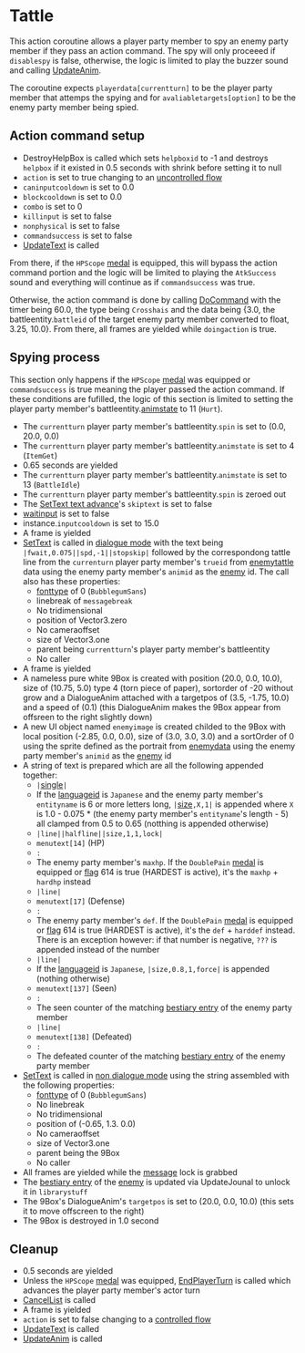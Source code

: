 # Tattle
This action coroutine allows a player party member to spy an enemy party member if they pass an action command. The spy will only proceeed if `disablespy` is false, otherwise, the logic is limited to play the buzzer sound and calling [UpdateAnim](../../Visual%20rendering/UpdateAnim.md).

The coroutine expects `playerdata[currentturn]` to be the player party member that attemps the spying and for `avaliabletargets[option]` to be the enemy party member being spied.

## Action command setup

- DestroyHelpBox is called which sets `helpboxid` to -1 and destroys `helpbox` if it existed in 0.5 seconds with shrink before setting it to null
- `action` is set to true changing to an [uncontrolled flow](../Update%20flows/Uncontrolled%20flow.md)
- `caninputcooldown` is set to 0.0
- `blockcooldown` is set to 0.0
- `combo` is set to 0
- `killinput` is set to false
- `nonphysical` is set to false
- `commandsuccess` is set to false
- [UpdateText](../../Visual%20rendering/UpdateText.md) is called

From there, if the `HPScope` [medal](../../../Enums%20and%20IDs/Medal.md) is equipped, this will bypass the action command portion and the logic will be limited to playing the `AtkSuccess` sound and everything will continue as if `commandsuccess` was true.

Otherwise, the action command is done by calling [DoCommand](../../Action%20commands/DoCommand.md) with the timer being 60.0, the type being `Crosshais` and the data being {3.0, the battleentity.`battleid` of the target enemy party member converted to float, 3.25, 10.0}. From there, all frames are yielded while `doingaction` is true.

## Spying process
This section only happens if the `HPScope` [medal](../../../Enums%20and%20IDs/Medal.md) was equipped or `commandsuccess` is true meaning the player passed the action command. If these conditions are fufilled, the logic of this section is limited to setting the player party member's battleentity.[animstate](../../../Entities/EntityControl/Animations/animstate.md) to 11 (`Hurt`).

- The `currentturn` player party member's battleentity.`spin` is set to (0.0, 20.0, 0.0)
- The `currentturn` player party member's battleentity.`animstate` is set to 4 (`ItemGet`)
- 0.65 seconds are yielded
- The `currentturn` player party member's battleentity.`animstate` is set to 13 (`BattleIdle`)
- The `currentturn` player party member's battleentity.`spin` is zeroed out
- The [SetText text advance](../../../SetText/Related%20Systems/Text%20advance.md)'s `skiptext` is set to false
- [waitinput](../../../SetText/Notable%20states.md#waitinput) is set to false
- instance.`inputcooldown` is set to 15.0
- A frame is yielded
- [SetText](../../../SetText/SetText.md) is called in [dialogue mode](../../../SetText/Dialogue%20mode.md#dialogue-mode) with the text being `|fwait,0.075||spd,-1||stopskip|` followed by the correspondong tattle line from the `currenturn` player party member's `trueid` from [enemytattle](../../../TextAsset%20Data/Enemies%20data.md#enemytattle-data) data using the enemy party member's `animid` as the [enemy](../../../Enums%20and%20IDs/Enemies.md) id. The call also has these properties:
    - [fonttype](../../../SetText/Notable%20states.md#fonttype) of 0 (`BubblegumSans`)
    - linebreak of `messagebreak`
    - No tridimensional
    - position of Vector3.zero
    - No cameraoffset
    - size of Vector3.one
    - parent being `currentturn`'s player party member's battleentity
    - No caller
- A frame is yielded
- A nameless pure white 9Box is created with position (20.0, 0.0, 10.0), size of (10.75, 5.0) type 4 (torn piece of paper), sortorder of -20 without grow and a DialogueAnim attached with a targetpos of (3.5, -1.75, 10.0) and a speed of (0.1) (this DialogueAnim makes the 9Box appear from offsreen to the right slightly down)
- A new UI object named `enemyimage` is created childed to the 9Box with local position (-2.85, 0.0, 0.0), size of (3.0, 3.0, 3.0) and a sortOrder of 0 using the sprite defined as the portrait from [enemydata](../../../TextAsset%20Data/Enemies%20data.md#about-the-portrait-srpite-index) using the enemy party member's `animid` as the [enemy](../../../Enums%20and%20IDs/Enemies.md) id
- A string of text is prepared which are all the following appended together:
    - `|`[single](../../../SetText/Individual%20commands/Single.md)`|`
    - If the [languageid](../../../SetText/languageid.md) is `Japanese` and the enemy party member's `entityname` is 6 or more letters long, `|`[size](../../../SetText/Individual%20commands/size.md)`,X,1|` is appended where `X` is 1.0 - 0.075 * (the enemy party member's `entityname`'s length - 5) all clamped from 0.5 to 0.65 (notthing is appended otherwise)
    - `|line||halfline||size,1,1,lock|`
    - `menutext[14]` (HP)
    - `: `
    - The enemy party member's `maxhp`. If the `DoublePain` [medal](../../../Enums%20and%20IDs/Medal.md) is equipped or [flag](../../../Flags%20arrays/flags.md) 614 is true (HARDEST is active), it's the `maxhp` + `hardhp` instead
    - `|line|`
    - `menutext[17]` (Defense)
    - `: `
    - The enemy party member's `def`. If the `DoublePain` [medal](../../../Enums%20and%20IDs/Medal.md) is equipped or [flag](../../../Flags%20arrays/flags.md) 614 is true (HARDEST is active), it's the `def` + `harddef` instead. There is an exception however: if that number is negative, `???` is appended instead of the number
    - `|line|`
    - If the [languageid](../../../SetText/languageid.md) is `Japanese`, `|size,0.8,1,force|` is appended (nothing otherwise)
    - `menutext[137]` (Seen)
    - `: `
    - The seen counter of the matching [bestiary entry](../../../Enums%20and%20IDs/librarystuff/Bestiary%20entry.md) of the enemy party member
    - `|line|`
    - `menutext[138]` (Defeated)
    - `: `
    - The defeated counter of the matching [bestiary entry](../../../Enums%20and%20IDs/librarystuff/Bestiary%20entry.md) of the enemy party member
- [SetText](../../../SetText/SetText.md) is called in [non dialogue mode](../../../SetText/Dialogue%20mode.md#non-dialogue-mode) using the string assembled with the following properties:
    - [fonttype](../../../SetText/Notable%20states.md#fonttype) of 0 (`BubblegumSans`)
    - No linebreak
    - No tridimensional
    - position of (-0.65, 1.3. 0.0)
    - No cameraoffset
    - size of Vector3.one
    - parent being the 9Box
    - No caller
- All frames are yielded while the [message](../../../SetText/Notable%20states.md#message) lock is grabbed
- The [bestiary entry](../../../Enums%20and%20IDs/librarystuff/Bestiary%20entry.md) of the [enemy](../../../Enums%20and%20IDs/Enemies.md) is updated via UpdateJounal to unlock it in `librarystuff`
- The 9Box's DialogueAnim's `targetpos` is set to (20.0, 0.0, 10.0) (this sets it to move offscreen to the right)
- The 9Box is destroyed in 1.0 second

## Cleanup

- 0.5 seconds are yielded
- Unless the `HPScope` [medal](../../../Enums%20and%20IDs/Medal.md) was equipped, [EndPlayerTurn](../EndPlayerTurn.md) is called which advances the player party member's actor turn
- [CancelList](../../Player%20UI/CancelList.md) is called
- A frame is yielded
- `action` is set to false changing to a [controlled flow](../Update%20flows/Controlled%20flow.md)
- [UpdateText](../../Visual%20rendering/UpdateText.md) is called
- [UpdateAnim](../../Visual%20rendering/UpdateAnim.md) is called
